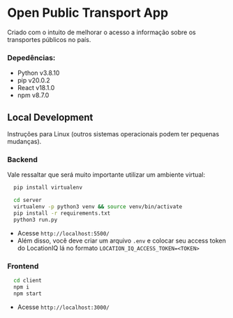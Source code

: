 # Open Public Transport App

Criado com o intuito de melhorar o acesso a informação sobre os transportes públicos no país.

### Depedências:

- Python v3.8.10
- pip v20.0.2
- React v18.1.0
- npm v8.7.0

## Local Development

Instruções para Linux (outros sistemas operacionais podem ter pequenas mudanças).

### Backend

Vale ressaltar que será muito importante utilizar um ambiente virtual:

```sh
  pip install virtualenv
```

```sh
  cd server
  virtualenv -p python3 venv && source venv/bin/activate
  pip install -r requirements.txt
  python3 run.py
```

- Acesse `http://localhost:5500/`
- Além disso, você deve criar um arquivo `.env` e colocar seu access token do LocationIQ lá no formato `LOCATION_IQ_ACCESS_TOKEN=<TOKEN>`

### Frontend

```sh
  cd client
  npm i
  npm start
```

- Acesse `http://localhost:3000/`
